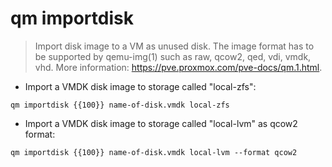 # qm importdisk

> Import disk image to a VM as unused disk.
> The image format has to be supported by qemu-img(1) such as raw, qcow2, qed, vdi, vmdk, vhd.
> More information: <https://pve.proxmox.com/pve-docs/qm.1.html>.

- Import a VMDK disk image to storage called "local-zfs":

`qm importdisk {{100}} name-of-disk.vmdk local-zfs`

- Import a VMDK disk image to storage called "local-lvm" as qcow2 format:

`qm importdisk {{100}} name-of-disk.vmdk local-lvm --format qcow2`
